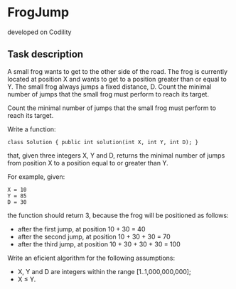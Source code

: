 # FrogJump
developed on Codility

## Task description
A small frog wants to get to the other side of the road. The frog is
currently located at position X and wants to get to a position greater than
or equal to Y. The small frog always jumps a fixed distance, D.
Count the minimal number of jumps that the small frog must perform to
reach its target.

Count the minimal number of jumps that the small frog must perform to
reach its target.

Write a function:

```
class Solution { public int solution(int X, int Y, int D); }
```
that, given three integers X, Y and D, returns the minimal number of
jumps from position X to a position equal to or greater than Y.

For example, given:
```
X = 10
Y = 85
D = 30
```
the function should return 3, because the frog will be positioned as
follows:

- after the first jump, at position 10 + 30 = 40
- after the second jump, at position 10 + 30 + 30 = 70
- after the third jump, at position 10 + 30 + 30 + 30 = 100

Write an eficient algorithm for the following assumptions:

- X, Y and D are integers within the range
[1..1,000,000,000];
- X ≤ Y.
```
